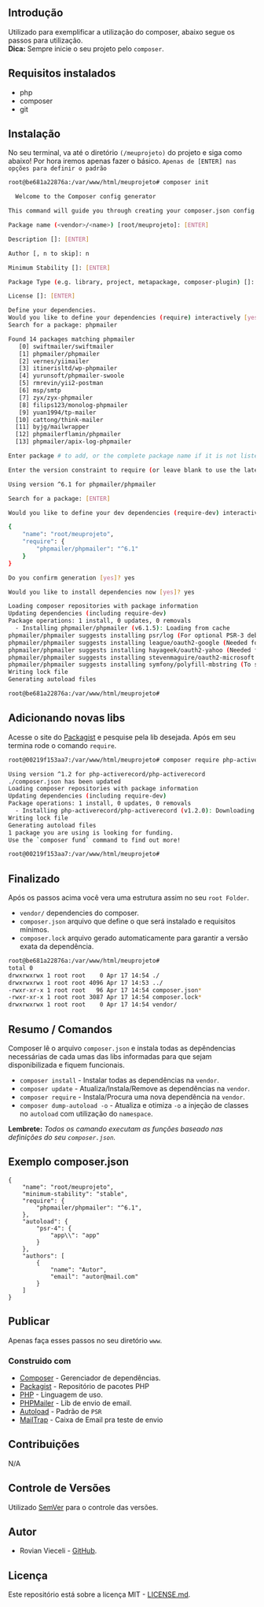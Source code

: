 ## Introdução
Utilizado para exemplificar a utilização do composer, abaixo segue os passos para utilização.<br/> **Dica:** Sempre inicie o seu projeto pelo `composer`.

## Requisitos instalados
* php
* composer
* git

## Instalação
No seu terminal, va até o diretório `(/meuprojeto)` do projeto e siga como abaixo! Por hora iremos apenas fazer o 
básico.
`Apenas de [ENTER] nas opções para definir o padrão`

````bash
root@be681a22876a:/var/www/html/meuprojeto# composer init

  Welcome to the Composer config generator

This command will guide you through creating your composer.json config.

Package name (<vendor>/<name>) [root/meuprojeto]: [ENTER]

Description []: [ENTER]

Author [, n to skip]: n

Minimum Stability []: [ENTER]

Package Type (e.g. library, project, metapackage, composer-plugin) []: [ENTER]

License []: [ENTER]

Define your dependencies.
Would you like to define your dependencies (require) interactively [yes]? yes
Search for a package: phpmailer

Found 14 packages matching phpmailer
   [0] swiftmailer/swiftmailer
   [1] phpmailer/phpmailer
   [2] vernes/yiimailer
   [3] itinerisltd/wp-phpmailer
   [4] yurunsoft/phpmailer-swoole
   [5] rmrevin/yii2-postman
   [6] msp/smtp
   [7] zyx/zyx-phpmailer
   [8] filips123/monolog-phpmailer
   [9] yuan1994/tp-mailer
  [10] cattong/think-mailer
  [11] byjg/mailwrapper
  [12] phpmailerflamin/phpmailer
  [13] phpmailer/apix-log-phpmailer

Enter package # to add, or the complete package name if it is not listed: 1

Enter the version constraint to require (or leave blank to use the latest version): [ENTER]

Using version ^6.1 for phpmailer/phpmailer

Search for a package: [ENTER]

Would you like to define your dev dependencies (require-dev) interactively [yes]? no

{
    "name": "root/meuprojeto",
    "require": {
        "phpmailer/phpmailer": "^6.1"
    }
}

Do you confirm generation [yes]? yes

Would you like to install dependencies now [yes]? yes

Loading composer repositories with package information
Updating dependencies (including require-dev)
Package operations: 1 install, 0 updates, 0 removals
  - Installing phpmailer/phpmailer (v6.1.5): Loading from cache
phpmailer/phpmailer suggests installing psr/log (For optional PSR-3 debug logging)
phpmailer/phpmailer suggests installing league/oauth2-google (Needed for Google XOAUTH2 authentication)
phpmailer/phpmailer suggests installing hayageek/oauth2-yahoo (Needed for Yahoo XOAUTH2 authentication)
phpmailer/phpmailer suggests installing stevenmaguire/oauth2-microsoft (Needed for Microsoft XOAUTH2 authentication)
phpmailer/phpmailer suggests installing symfony/polyfill-mbstring (To support UTF-8 if the Mbstring PHP extension is not enabled (^1.2))
Writing lock file
Generating autoload files

root@be681a22876a:/var/www/html/meuprojeto#
````

## Adicionando novas libs
Acesse o site do [Packagist](https://packagist.org/) e pesquise pela lib desejada. Após em seu termina rode o comando `require`.
````bash
root@00219f153aa7:/var/www/html/meuprojeto# composer require php-activerecord/php-activerecord

Using version ^1.2 for php-activerecord/php-activerecord
./composer.json has been updated
Loading composer repositories with package information
Updating dependencies (including require-dev)
Package operations: 1 install, 0 updates, 0 removals
  - Installing php-activerecord/php-activerecord (v1.2.0): Downloading (100%)
Writing lock file
Generating autoload files
1 package you are using is looking for funding.
Use the `composer fund` command to find out more!

root@00219f153aa7:/var/www/html/meuprojeto#
````

## Finalizado
Após os passos acima você vera uma estrutura assim no seu `root Folder`.

* `vendor/` dependencies do composer.
* `composer.json` arquivo que define o que será instalado e requisitos mínimos.
* `composer.lock` arquivo gerado automaticamente para garantir a versão exata da dependência.

````bash
root@be681a22876a:/var/www/html/meuprojeto#
total 0
drwxrwxrwx 1 root root    0 Apr 17 14:54 ./
drwxrwxrwx 1 root root 4096 Apr 17 14:53 ../
-rwxr-xr-x 1 root root   96 Apr 17 14:54 composer.json*
-rwxr-xr-x 1 root root 3087 Apr 17 14:54 composer.lock*
drwxrwxrwx 1 root root    0 Apr 17 14:54 vendor/
````

## Resumo / Comandos
Composer lê o arquivo `composer.json` e instala todas as depêndencias necessárias de cada umas das libs informadas para 
que sejam disponibilizada e fiquem funcionais.
* `composer install` - Instalar todas as dependências na `vendor`.
* `composer update` - Atualiza/Instala/Remove as dependências na `vendor`. 
* `composer require` - Instala/Procura uma nova dependência na `vendor`.
* `composer dump-autoload -o` - Atualiza e otimiza `-o` a injeção de classes no `autoload` com utilização do `namespace`.

**Lembrete:** *Todos os camando executam as funções baseado nas definições do seu `composer.json`.*

## Exemplo composer.json
````composer
{
    "name": "root/meuprojeto",
    "minimum-stability": "stable",
    "require": {
        "phpmailer/phpmailer": "^6.1",
    },
    "autoload": {
        "psr-4": {
            "app\\": "app"
        }
    },
    "authors": [
        {
            "name": "Autor",
            "email": "autor@mail.com"
        }
    ]
}
````

## Publicar
Apenas faça esses passos no seu diretório `www`.

### Construido com
* [Composer](https://getcomposer.org/) - Gerenciador de dependências.
* [Packagist](https://packagist.org/) - Repositório de pacotes PHP
* [PHP](https://php.net/) - Linguagem de uso.
* [PHPMailer](https://github.com/PHPMailer/PHPMailer) - Lib de envio de email.
* [Autoload](https://www.php-fig.org/) - Padrão de `PSR`
* [MailTrap](https://mailtrap.io/) - Caixa de Email pra teste de envio

## Contribuições
N/A

## Controle de Versões
Utilizado [SemVer](http://semver.org/) para o controle das versões.

## Autor
* Rovian Vieceli - [GitHub](https://github.com/rovianvieceli).

## Licença
Este repositório está sobre a licença MIT - [LICENSE.md](LICENSE.md).
